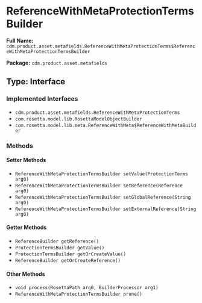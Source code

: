 # ReferenceWithMetaProtectionTermsBuilder

**Full Name:** `cdm.product.asset.metafields.ReferenceWithMetaProtectionTerms$ReferenceWithMetaProtectionTermsBuilder`

**Package:** `cdm.product.asset.metafields`

## Type: Interface

### Implemented Interfaces

- `cdm.product.asset.metafields.ReferenceWithMetaProtectionTerms`
- `com.rosetta.model.lib.RosettaModelObjectBuilder`
- `com.rosetta.model.lib.meta.ReferenceWithMeta$ReferenceWithMetaBuilder`

### Methods

#### Setter Methods

- `ReferenceWithMetaProtectionTermsBuilder setValue(ProtectionTerms arg0)`
- `ReferenceWithMetaProtectionTermsBuilder setReference(Reference arg0)`
- `ReferenceWithMetaProtectionTermsBuilder setGlobalReference(String arg0)`
- `ReferenceWithMetaProtectionTermsBuilder setExternalReference(String arg0)`

#### Getter Methods

- `ReferenceBuilder getReference()`
- `ProtectionTermsBuilder getValue()`
- `ProtectionTermsBuilder getOrCreateValue()`
- `ReferenceBuilder getOrCreateReference()`

#### Other Methods

- `void process(RosettaPath arg0, BuilderProcessor arg1)`
- `ReferenceWithMetaProtectionTermsBuilder prune()`

